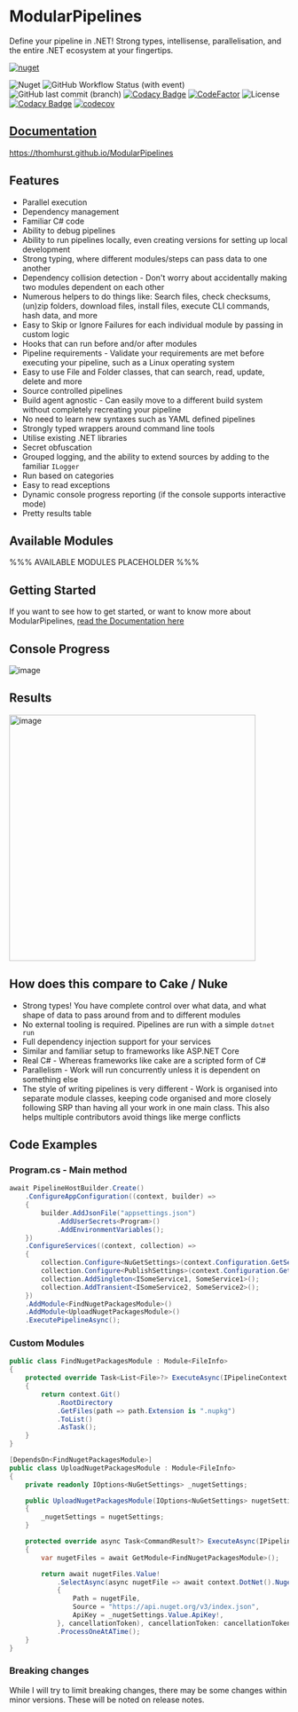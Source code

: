 # ModularPipelines

Define your pipeline in .NET! Strong types, intellisense, parallelisation, and the entire .NET ecosystem at your fingertips.

[![nuget](https://img.shields.io/nuget/v/ModularPipelines.svg)](https://www.nuget.org/packages/ModularPipelines/)

![Nuget](https://img.shields.io/nuget/dt/ModularPipelines) ![GitHub Workflow Status (with event)](https://img.shields.io/github/actions/workflow/status/thomhurst/ModularPipelines/dotnet.yml) ![GitHub last commit (branch)](https://img.shields.io/github/last-commit/thomhurst/ModularPipelines/main) [![Codacy Badge](https://app.codacy.com/project/badge/Grade/5f14420d97304b42a9e96861a4c0fec4)](https://app.codacy.com/gh/thomhurst/ModularPipelines/dashboard?utm_source=gh\&utm_medium=referral\&utm_content=\&utm_campaign=Badge_grade) [![CodeFactor](https://www.codefactor.io/repository/github/thomhurst/modularpipelines/badge)](https://www.codefactor.io/repository/github/thomhurst/modularpipelines) ![License](https://img.shields.io/github/license/thomhurst/ModularPipelines) [![Codacy Badge](https://app.codacy.com/project/badge/Coverage/5f14420d97304b42a9e96861a4c0fec4)](https://app.codacy.com/gh/thomhurst/ModularPipelines/dashboard?utm_source=gh\&utm_medium=referral\&utm_content=\&utm_campaign=Badge_coverage) [![codecov](https://codecov.io/gh/thomhurst/ModularPipelines/graph/badge.svg?token=QC48Q6JOM4)](https://codecov.io/gh/thomhurst/ModularPipelines)

## [Documentation](https://thomhurst.github.io/ModularPipelines)

<https://thomhurst.github.io/ModularPipelines>

## Features

* Parallel execution
* Dependency management
* Familiar C# code
* Ability to debug pipelines
* Ability to run pipelines locally, even creating versions for setting up local development
* Strong typing, where different modules/steps can pass data to one another
* Dependency collision detection - Don't worry about accidentally making two modules dependent on each other
* Numerous helpers to do things like: Search files, check checksums, (un)zip folders, download files, install files, execute CLI commands, hash data, and more
* Easy to Skip or Ignore Failures for each individual module by passing in custom logic
* Hooks that can run before and/or after modules
* Pipeline requirements - Validate your requirements are met before executing your pipeline, such as a Linux operating system
* Easy to use File and Folder classes, that can search, read, update, delete and more
* Source controlled pipelines
* Build agent agnostic - Can easily move to a different build system without completely recreating your pipeline
* No need to learn new syntaxes such as YAML defined pipelines
* Strongly typed wrappers around command line tools
* Utilise existing .NET libraries
* Secret obfuscation
* Grouped logging, and the ability to extend sources by adding to the familiar `ILogger`
* Run based on categories
* Easy to read exceptions
* Dynamic console progress reporting (if the console supports interactive mode)
* Pretty results table

## Available Modules

%%% AVAILABLE MODULES PLACEHOLDER %%%

## Getting Started

If you want to see how to get started, or want to know more about ModularPipelines, [read the Documentation here](https://thomhurst.github.io/ModularPipelines)

## Console Progress

![image](https://github.com/thomhurst/ModularPipelines/assets/30480171/7d85af1e-abfd-40c4-8ef6-5df06baa88d6)

## Results

<img width="444" alt="image" src="https://github.com/thomhurst/ModularPipelines/assets/30480171/8963e891-2c29-4382-9a3e-6ced4daf4d4b">

## How does this compare to Cake / Nuke

* Strong types! You have complete control over what data, and what shape of data to pass around from and to different modules
* No external tooling is required. Pipelines are run with a simple `dotnet run`
* Full dependency injection support for your services
* Similar and familiar setup to frameworks like ASP.NET Core
* Real C# - Whereas frameworks like cake are a scripted form of C#
* Parallelism - Work will run concurrently unless it is dependent on something else
* The style of writing pipelines is very different - Work is organised into separate module classes, keeping code organised and more closely following SRP than having all your work in one main class. This also helps multiple contributors avoid things like merge conflicts

## Code Examples

### Program.cs - Main method

```csharp
await PipelineHostBuilder.Create()
    .ConfigureAppConfiguration((context, builder) =>
    {
        builder.AddJsonFile("appsettings.json")
            .AddUserSecrets<Program>()
            .AddEnvironmentVariables();
    })
    .ConfigureServices((context, collection) =>
    {
        collection.Configure<NuGetSettings>(context.Configuration.GetSection("NuGet"));
        collection.Configure<PublishSettings>(context.Configuration.GetSection("Publish"));
        collection.AddSingleton<ISomeService1, SomeService1>();
        collection.AddTransient<ISomeService2, SomeService2>();
    })
    .AddModule<FindNugetPackagesModule>()
    .AddModule<UploadNugetPackagesModule>()
    .ExecutePipelineAsync();
```

### Custom Modules

```csharp
public class FindNugetPackagesModule : Module<FileInfo>
{
    protected override Task<List<File>?> ExecuteAsync(IPipelineContext context, CancellationToken cancellationToken)
    {
        return context.Git()
            .RootDirectory
            .GetFiles(path => path.Extension is ".nupkg")
            .ToList()
            .AsTask();
    }
}
```

```csharp
[DependsOn<FindNugetPackagesModule>]
public class UploadNugetPackagesModule : Module<FileInfo>
{
    private readonly IOptions<NuGetSettings> _nugetSettings;

    public UploadNugetPackagesModule(IOptions<NuGetSettings> nugetSettings)
    {
        _nugetSettings = nugetSettings;
    }

    protected override async Task<CommandResult?> ExecuteAsync(IPipelineContext context, CancellationToken cancellationToken)
    {
        var nugetFiles = await GetModule<FindNugetPackagesModule>();

        return await nugetFiles.Value!
            .SelectAsync(async nugetFile => await context.DotNet().Nuget.Push(new DotNetNugetPushOptions
            {
                Path = nugetFile,
                Source = "https://api.nuget.org/v3/index.json",
                ApiKey = _nugetSettings.Value.ApiKey!,
            }, cancellationToken), cancellationToken: cancellationToken)
            .ProcessOneAtATime();
    }
}
```

### Breaking changes

While I will try to limit breaking changes, there may be some changes within minor versions. These will be noted on release notes.
